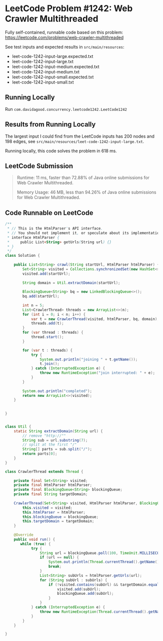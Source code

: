 # LeetCode Problem #1242: Web Crawler Multithreaded

Fully self-contained, runnable code 
based on this problem: https://leetcode.com/problems/web-crawler-multithreaded

See test inputs and expected results in `src/main/resources`:

- leet-code-1242-input-large.expected.txt
- leet-code-1242-input-large.txt
- leet-code-1242-input-medium.expected.txt
- leet-code-1242-input-medium.txt
- leet-code-1242-input-small.expected.txt
- leet-code-1242-input-small.txt

## Running Locally 

Run `com.davidagood.concurrency.leetcode1242.LeetCode1242`

## Results from Running Locally

The largest input I could find from the LeetCode inputs has 
200 nodes and 198 edges, see `src/main/resources/leet-code-1242-input-large.txt`.

Running locally, this code solves the problem in 618 ms.

## LeetCode Submission

> Runtime: 11 ms, faster than 72.88% of Java online submissions for Web Crawler Multithreaded. 
> 
> Memory Usage: 46 MB, less than 94.26% of Java online submissions for Web Crawler Multithreaded.

## Code Runnable on LeetCode

```java
/**
 * // This is the HtmlParser's API interface.
 * // You should not implement it, or speculate about its implementation
 * interface HtmlParser {
 *     public List<String> getUrls(String url) {}
 * }
 */
class Solution {
    
    public List<String> crawl(String startUrl, HtmlParser htmlParser) {
        Set<String> visited = Collections.synchronizedSet(new HashSet<>());
        visited.add(startUrl);
        
        String domain = Util.extractDomain(startUrl);
        
        BlockingQueue<String> bq = new LinkedBlockingQueue<>();
        bq.add(startUrl);
        
        int n = 5;
        List<CrawlerThread> threads = new ArrayList<>(n);
        for (int i = 0; i < n; i++) {
            var t = new CrawlerThread(visited, htmlParser, bq, domain);
            threads.add(t);
        }
        for (var thread : threads) {
            thread.start();
        }

        for (var t : threads) {
            try {
                System.out.println("joining " + t.getName());
                t.join();
            } catch (InterruptedException e) {
                throw new RuntimeException("join interrupted: " + e);
            }
        }
        
        System.out.println("completed");
        return new ArrayList<>(visited);    
    }
    
    
}


class Util {
    static String extractDomain(String url) {
        // remove "http://""
        String sub = url.substring(7);
        // split at the first "/"
        String[] parts = sub.split("/");
        return parts[0];
    }
}

class CrawlerThread extends Thread {
    
    private final Set<String> visited;
    private final HtmlParser htmlParser;
    private final BlockingQueue<String> blockingQueue;
    private final String targetDomain;
    
    CrawlerThread(Set<String> visited, HtmlParser htmlParser, BlockingQueue<String> blockingQueue, String targetDomain) {
        this.visited = visited;
        this.htmlParser = htmlParser;
        this.blockingQueue = blockingQueue;
        this.targetDomain = targetDomain;
    }
    
    @Override
    public void run() {
       while (true) {
            try {
                String url = blockingQueue.poll(100, TimeUnit.MILLISECONDS);
                if (url == null) {
                    System.out.println(Thread.currentThread().getName() + " found no more work");
                    break;
                }
                List<String> subUrls = htmlParser.getUrls(url);
                for (String subUrl : subUrls) {
                    if (!visited.contains(subUrl) && targetDomain.equals(Util.extractDomain(subUrl))) {
                        visited.add(subUrl);
                        blockingQueue.add(subUrl);
                    }
                }
            } catch (InterruptedException e) {
                throw new RuntimeException(Thread.currentThread().getName() + " interrupted; Error: " + e);
            }
        }
    }

}
```